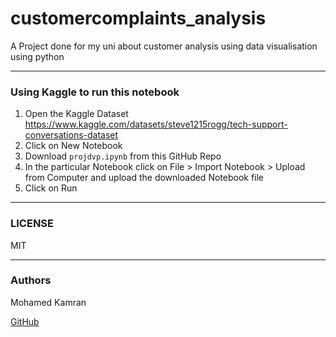 # customercomplaints_analysis
A Project done for my uni about customer analysis using data visualisation using python

---

### Using Kaggle to run this notebook

1. Open the Kaggle Dataset https://www.kaggle.com/datasets/steve1215rogg/tech-support-conversations-dataset
2. Click on New Notebook
3. Download `projdvp.ipynb` from this GitHub Repo
4. In the particular Notebook click on File > Import Notebook > Upload from Computer and upload the downloaded Notebook file
5. Click on Run

---

### LICENSE

MIT

---

### Authors

Mohamed Kamran 

[GitHub](https://github.com/mohamedkamran)
